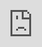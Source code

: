 ```yaml
---
layout: post
author: thomas
title: The Fastest way to learn Angular
og_image: "https://raw.githubusercontent.com/polterguy/polterguy.github.io/master/images/blogs/angular.jpg"
description: In this article I will show you the fastest way to learn Angular, and the method might surprise you, since it barely touch upon Angular at all.
---
```


For weird reasons the fastest way to learn something new is rarely if ever a straight line. The most famous version of this idea can be seen in the video Karate Kid, where a young boy is taught how to _"vax on vax off"_ for weeks, without even realising he was learning how to block. In the video below I am illustrating a similar path, but not the path to black belt in Karate, rather the path to black belt in Angular you might say.

The reasons for this particular edge when it comes to Angular is because if you want to learn Angular for real, you will at some point need a backend to store and retrieve data to and from. Of course if all you want to learn is Angular, spending 5 years learning Go or C# simply to have a backend before you can create _"Hello World"_ in Angular is probably not a path most of us can afford. Hence, we therefor have to remove that obstacle first. Vax on, vax off, Angular style coming up ...

<div class="video">
<iframe width="560" height="315" style="position:absolute; top:0; left:0; width:100%; height:100%;" src="https://www.youtube.com/embed/DVBjKUKdLUs" frameborder="0" allow="accelerometer; autoplay; encrypted-media; gyroscope; picture-in-picture" allowfullscreen></iframe>
</div>

11 minutes and 6 seconds later and you can now start figuring out how to _use_ your backend in Angular ... ;)
